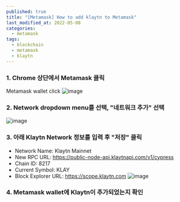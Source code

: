 ```yaml
---
published: true
title: "[Metamask] How to add klaytn to Metamask"
last_modified_at: 2022-05-08
categories:
  - metamask
tags:
  - blockchain
  - metamask
  - klaytn
---
```


### 1. Chrome 상단에서 Metamask 클릭
Metamask wallet click
![image](https://user-images.githubusercontent.com/90759236/167300005-3608e4fb-27af-4f9f-8d97-afd56ecb387d.png)

### 2. Network dropdown menu를 선택, "네트워크 추가" 선택
![image](https://user-images.githubusercontent.com/90759236/167300057-d6b492db-cfff-4497-a1ab-46bf94fa5af9.png)

### 3. 아래 Klaytn Network 정보를 입력 후 "저장" 클릭
* Network Name: Klaytn Mainnet
* New RPC URL: https://public-node-api.klaytnapi.com/v1/cypress
* Chain ID: 8217
* Current Symbol: KLAY
* Block Explorer URL: https://scope.klaytn.com
![image](https://user-images.githubusercontent.com/90759236/167300156-d306d385-668c-49cb-ab35-46e26ba2d215.png)

### 4. Metamask wallet에 Klaytn이 추가되었는지 확인